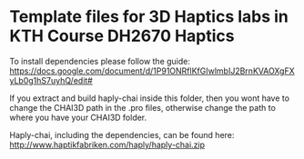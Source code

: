 # Template files for 3D Haptics labs in KTH Course DH2670 Haptics
To install dependencies please follow the guide: 
https://docs.google.com/document/d/1P91ONRflKfGIwlmbIJ2BrnKVAOXgFXyLb0g1hS7uyhQ/edit#

If you extract and build haply-chai inside this folder, then you wont have to change the CHAI3D path in the .pro files, otherwise change the path to where you have your CHAI3D folder.

Haply-chai, including the dependencies, can be found here:
http://www.haptikfabriken.com/haply/haply-chai.zip
